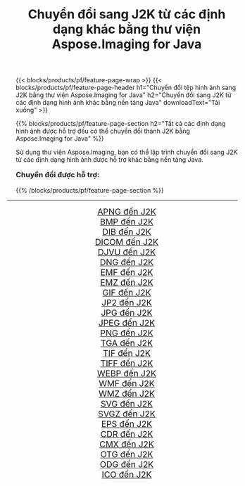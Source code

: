 ﻿---
title: Chuyển đổi sang J2K từ các định dạng khác bằng thư viện Aspose.Imaging for Java 
weight: 3920
url: /vi/java/conversion/to/j2k/ 
lang: vi
langdirlevel: 2
locales: zh-hans,ja,it,ru,de,es,fr,nl,id,lt,pl,pt,vi,tr,ko,zh-hant,ar,hi,th,sv,cs,uk,he
description: Sử dụng Aspose.Imaging, bạn có thể chuyển đổi sang J2K từ các định dạng khác bằng Java
---

{{< blocks/products/pf/feature-page-wrap >}}
{{< blocks/products/pf/feature-page-header h1="Chuyển đổi tệp hình ảnh sang J2K bằng thư viện Aspose.Imaging for Java" h2="Chuyển đổi sang J2K từ các định dạng hình ảnh khác bằng nền tảng Java" downloadText="Tải xuống" >}}


{{% blocks/products/pf/feature-page-section  h2="Tất cả các định dạng hình ảnh được hỗ trợ đều có thể chuyển đổi thành J2K bằng Aspose.Imaging for Java" %}}
<p align=justify>Sử dụng thư viện Aspose.Imaging, bạn có thể lập trình chuyển đổi sang J2K từ các định dạng hình ảnh được hỗ trợ khác bằng nền tảng Java.</p>
<h3 style="margin-top:16px;">
Chuyển đổi được hỗ trợ:
</h3>
{{% /blocks/products/pf/feature-page-section %}}
<div class="container-fluid productfamilypage bg-gray">
    <div class="convertypes bg-gray agp-content section">
        <div class="container">
		<hr style="margin-left:-20px;"/>
		<div class="row other-converters" style="gap: 10px;font-size: 19px;text-align:center;">
		    <div class='col-md-3 other-converter remove-lp remove-rp'><a href="/imaging/vi/java/conversion/apng-to-j2k/" style="padding:15px;">APNG đến J2K</a></div>
<div class='col-md-3 other-converter remove-lp remove-rp'><a href="/imaging/vi/java/conversion/bmp-to-j2k/" style="padding:15px;">BMP đến J2K</a></div>
<div class='col-md-3 other-converter remove-lp remove-rp'><a href="/imaging/vi/java/conversion/dib-to-j2k/" style="padding:15px;">DIB đến J2K</a></div>
<div class='col-md-3 other-converter remove-lp remove-rp'><a href="/imaging/vi/java/conversion/dicom-to-j2k/" style="padding:15px;">DICOM đến J2K</a></div>
<div class='col-md-3 other-converter remove-lp remove-rp'><a href="/imaging/vi/java/conversion/djvu-to-j2k/" style="padding:15px;">DJVU đến J2K</a></div>
<div class='col-md-3 other-converter remove-lp remove-rp'><a href="/imaging/vi/java/conversion/dng-to-j2k/" style="padding:15px;">DNG đến J2K</a></div>
<div class='col-md-3 other-converter remove-lp remove-rp'><a href="/imaging/vi/java/conversion/emf-to-j2k/" style="padding:15px;">EMF đến J2K</a></div>
<div class='col-md-3 other-converter remove-lp remove-rp'><a href="/imaging/vi/java/conversion/emz-to-j2k/" style="padding:15px;">EMZ đến J2K</a></div>
<div class='col-md-3 other-converter remove-lp remove-rp'><a href="/imaging/vi/java/conversion/gif-to-j2k/" style="padding:15px;">GIF đến J2K</a></div>
<div class='col-md-3 other-converter remove-lp remove-rp'><a href="/imaging/vi/java/conversion/jp2-to-j2k/" style="padding:15px;">JP2 đến J2K</a></div>
<div class='col-md-3 other-converter remove-lp remove-rp'><a href="/imaging/vi/java/conversion/jpg-to-j2k/" style="padding:15px;">JPG đến J2K</a></div>
<div class='col-md-3 other-converter remove-lp remove-rp'><a href="/imaging/vi/java/conversion/jpeg-to-j2k/" style="padding:15px;">JPEG đến J2K</a></div>
<div class='col-md-3 other-converter remove-lp remove-rp'><a href="/imaging/vi/java/conversion/png-to-j2k/" style="padding:15px;">PNG đến J2K</a></div>
<div class='col-md-3 other-converter remove-lp remove-rp'><a href="/imaging/vi/java/conversion/tga-to-j2k/" style="padding:15px;">TGA đến J2K</a></div>
<div class='col-md-3 other-converter remove-lp remove-rp'><a href="/imaging/vi/java/conversion/tif-to-j2k/" style="padding:15px;">TIF đến J2K</a></div>
<div class='col-md-3 other-converter remove-lp remove-rp'><a href="/imaging/vi/java/conversion/tiff-to-j2k/" style="padding:15px;">TIFF đến J2K</a></div>
<div class='col-md-3 other-converter remove-lp remove-rp'><a href="/imaging/vi/java/conversion/webp-to-j2k/" style="padding:15px;">WEBP đến J2K</a></div>
<div class='col-md-3 other-converter remove-lp remove-rp'><a href="/imaging/vi/java/conversion/wmf-to-j2k/" style="padding:15px;">WMF đến J2K</a></div>
<div class='col-md-3 other-converter remove-lp remove-rp'><a href="/imaging/vi/java/conversion/wmz-to-j2k/" style="padding:15px;">WMZ đến J2K</a></div>
<div class='col-md-3 other-converter remove-lp remove-rp'><a href="/imaging/vi/java/conversion/svg-to-j2k/" style="padding:15px;">SVG đến J2K</a></div>
<div class='col-md-3 other-converter remove-lp remove-rp'><a href="/imaging/vi/java/conversion/svgz-to-j2k/" style="padding:15px;">SVGZ đến J2K</a></div>
<div class='col-md-3 other-converter remove-lp remove-rp'><a href="/imaging/vi/java/conversion/eps-to-j2k/" style="padding:15px;">EPS đến J2K</a></div>
<div class='col-md-3 other-converter remove-lp remove-rp'><a href="/imaging/vi/java/conversion/cdr-to-j2k/" style="padding:15px;">CDR đến J2K</a></div>
<div class='col-md-3 other-converter remove-lp remove-rp'><a href="/imaging/vi/java/conversion/cmx-to-j2k/" style="padding:15px;">CMX đến J2K</a></div>
<div class='col-md-3 other-converter remove-lp remove-rp'><a href="/imaging/vi/java/conversion/otg-to-j2k/" style="padding:15px;">OTG đến J2K</a></div>
<div class='col-md-3 other-converter remove-lp remove-rp'><a href="/imaging/vi/java/conversion/odg-to-j2k/" style="padding:15px;">ODG đến J2K</a></div>
<div class='col-md-3 other-converter remove-lp remove-rp'><a href="/imaging/vi/java/conversion/ico-to-j2k/" style="padding:15px;">ICO đến J2K</a></div>
                </div>
        </div>
    </div>
</div>
<br/>

